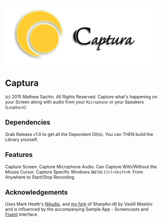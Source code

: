 ![Captura Logo](/Images/Logo.png) 

# Captura

(c) 2015 Mathew Sachin. All Rights Reserved.
Capture what's happening on your Screen along with audio from your `Microphone` or your Speakers (`Loopback`).

Dependencies
--------------------------------------------------------------
Grab Release v1.0 to get all the Dependent Dll(s).
You can THEN build the Library yourself.

Features
--------------------------------------------------------------
Capture Screen.
Capture Microphone Audio.
Can Capture With/Without the Mouse Cursor.
Capture Specific Windows (`BETA`)
`Ctrl+Shift+R`: From Anywhere to Start/Stop Recording.

Acknowledgements
--------------------------------------------------------------
Uses Mark Heath's [NAudio](http://github.com/naudio/NAudio),
and [my fork](http://github.com/MathewSachin/SharpAvi) of SharpAvi.dll by Vasilli Masilov.
and is influenced by the accompanying Sample App - Screencasts
and [Fluent](https://github.com/fluentribbon/Fluent.Ribbon) Interface.
